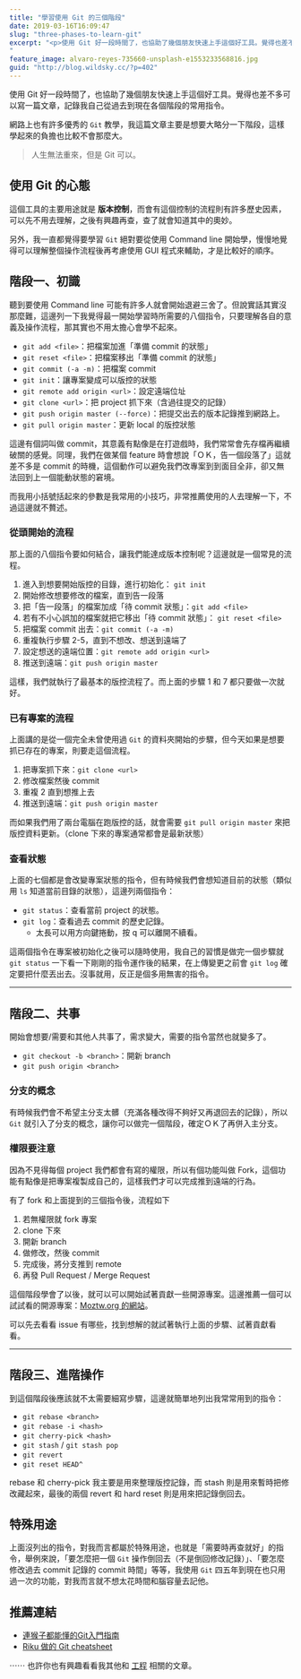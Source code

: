 ```yaml
---
title: "學習使用 Git 的三個階段"
date: 2019-03-16T16:09:47
slug: "three-phases-to-learn-git"
excerpt: "<p>使用 Git 好一段時間了，也協助了幾個朋友快速上手這個好工具。覺得也差不多可以寫一篇文章，記錄我自己從過去到&#8230;</p>
"
feature_image: alvaro-reyes-735660-unsplash-e1553233568816.jpg
guid: "http://blog.wildsky.cc/?p=402"
---
```

使用 Git 好一段時間了，也協助了幾個朋友快速上手這個好工具。覺得也差不多可以寫一篇文章，記錄我自己從過去到現在各個階段的常用指令。

網路上也有許多優秀的 `Git` 教學，我這篇文章主要是想要大略分一下階段，這樣學起來的負擔也比較不會那麼大。

> 人生無法重來，但是 Git 可以。

使用 Git 的心態
----------

這個工具的主要用途就是 **版本控制**，而會有這個控制的流程則有許多歷史因素，可以先不用去理解，之後有興趣再查，查了就會知道其中的奧妙。

另外，我一直都覺得要學習 `Git` 絕對要從使用 Command line 開始學，慢慢地覺得可以理解整個操作流程後再考慮使用 GUI 程式來輔助，才是比較好的順序。

階段一、初識
------

聽到要使用 Command line 可能有許多人就會開始退避三舍了。但說實話其實沒那麼難，這邊列一下我覺得最一開始學習時所需要的八個指令，只要理解各自的意義及操作流程，那其實也不用太擔心會學不起來。

*   `git add <file>`：把檔案加進「準備 commit 的狀態」
*   `git reset <file>`：把檔案移出「準備 commit 的狀態」
*   `git commit (-a -m)`：把檔案 commit
*   `git init`：讓專案變成可以版控的狀態
*   `git remote add origin <url>`：設定遠端位址
*   `git clone <url>`：把 project 抓下來（含過往提交的記錄）
*   `git push origin master (--force)`：把提交出去的版本記錄推到網路上。
*   `git pull origin master`：更新 local 的版控狀態

這邊有個詞叫做 commit，其意義有點像是在打遊戲時，我們常常會先存檔再繼續破關的感覺。同理，我們在做某個 feature 時會想說「ＯＫ，告一個段落了」這就差不多是 commit 的時機，這個動作可以避免我們改專案到到面目全非，卻又無法回到上一個能動狀態的窘境。

而我用小括號括起來的參數是我常用的小技巧，非常推薦使用的人去理解一下，不過這邊就不贅述。

### 從頭開始的流程

那上面的八個指令要如何結合，讓我們能達成版本控制呢？這邊就是一個常見的流程。

1.  進入到想要開始版控的目錄，進行初始化： `git init`
2.  開始修改想要修改的檔案，直到告一段落
3.  把「告一段落」的檔案加成「待 commit 狀態」：`git add <file>`
4.  若有不小心誤加的檔案就把它移出「待 commit 狀態」： `git reset <file>`
5.  把檔案 commit 出去：`git commit (-a -m)`
6.  重複執行步驟 2-5，直到不想改、想送到遠端了
7.  設定想送的遠端位置：`git remote add origin <url>`
8.  推送到遠端：`git push origin master`

這樣，我們就執行了最基本的版控流程了。而上面的步驟 1 和 7 都只要做一次就好。

### 已有專案的流程

上面講的是從一個完全未曾使用過 `Git` 的資料夾開始的步驟，但今天如果是想要抓已存在的專案，則要走這個流程。

1.  把專案抓下來：`git clone <url>`
2.  修改檔案然後 commit
3.  重複 2 直到想推上去
4.  推送到遠端：`git push origin master`

而如果我們用了兩台電腦在跑版控的話，就會需要 `git pull origin master` 來把版控資料更新。（clone 下來的專案通常都會是最新狀態）

### 查看狀態

上面的七個都是會改變專案狀態的指令，但有時候我們會想知道目前的狀態（類似用 `ls` 知道當前目錄的狀態），這邊列兩個指令：

*   `git status`：查看當前 project 的狀態。
*   `git log`：查看過去 commit 的歷史記錄。
    *   太長可以用方向鍵捲動，按 q 可以離開不續看。

這兩個指令在專案被初始化之後可以隨時使用，我自己的習慣是做完一個步驟就 `git status` 一下看一下剛剛的指令運作後的結果，在上傳變更之前會 `git log` 確定要把什麼丟出去。沒事就用，反正是個多用無害的指令。

* * *

階段二、共事
------

開始會想要/需要和其他人共事了，需求變大，需要的指令當然也就變多了。

*   `git checkout -b <branch>`：開新 branch
*   `git push origin <branch>`

### 分支的概念

有時候我們會不希望主分支太髒（充滿各種改得不夠好又再退回去的記錄），所以 `Git` 就引入了分支的概念，讓你可以做完一個階段，確定ＯＫ了再併入主分支。

### 權限要注意

因為不見得每個 project 我們都會有寫的權限，所以有個功能叫做 Fork，這個功能有點像是把專案複製成自己的，這樣我們才可以完成推到遠端的行為。

有了 fork 和上面提到的三個指令後，流程如下

1.  若無權限就 fork 專案
2.  clone 下來
3.  開新 branch
4.  做修改，然後 commit
5.  完成後，將分支推到 remote
6.  再發 Pull Request / Merge Request

這個階段學會了以後，就可以可以開始試著貢獻一些開源專案。這邊推薦一個可以試試看的開源專案：[Moztw.org 的網站](https://github.com/moztw/www.moztw.org)。

可以先去看看 issue 有哪些，找到想解的就試著執行上面的步驟、試著貢獻看看。

* * *

階段三、進階操作
--------

到這個階段後應該就不太需要細寫步驟，這邊就簡單地列出我常常用到的指令：

*   `git rebase <branch>`
*   `git rebase -i <hash>`
*   `git cherry-pick <hash>`
*   `git stash` / `git stash pop`
*   `git revert`
*   `git reset HEAD^`

rebase 和 cherry-pick 我主要是用來整理版控記錄，而 stash 則是用來暫時把修改藏起來，最後的兩個 revert 和 hard reset 則是用來把記錄倒回去。

特殊用途
----

上面沒列出的指令，對我而言都屬於特殊用途，也就是「需要時再查就好」的指令，舉例來說，「要怎麼把一個 `Git` 操作倒回去（不是倒回修改記錄）」、「要怎麼修改過去 commit 記錄的 commit 時間」等等，我使用 `Git` 四五年到現在也只用過一次的功能，對我而言就不想太花時間和腦容量去記他。

推薦連結
----

*   [連猴子都能懂的Git入門指南](https://backlog.com/git-tutorial/tw/)
*   [Riku 做的 Git cheatsheet](http://sketdan.info/blog/wp-content/uploads/2012/11/git_cheat_sheet.png)

⋯⋯ 也許你也有興趣看看我其他和 [工程](http://blog.wildsky.cc/categories/engineering/) 相關的文章。